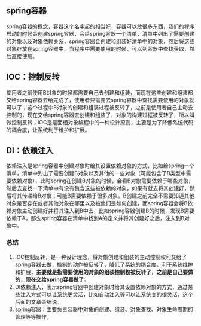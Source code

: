 ## spring容器

spring容器的概念，容器这个名字起的相当好，容器可以放很多东西，我们的程序启动的时候会创建spring容器，会给spring容器一个清单，清单中列出了需要创建的对象以及对象依赖关系，spring容器会创建和组装好清单中的对象，然后将这些对象存放在spring容器中，当程序中需要使用的时候，可以到容器中查找获取，然后直接使用。

## IOC：控制反转

使用者之前使用B对象的时候都需要自己去创建和组装，而现在这些创建和组装都交给spring容器去给完成了，使用者只需要去spring容器中查找需要使用的对象就可以了；这个过程中B对象的创建和组装过程被反转了，之前是使用者自己主动去控制的，现在交给spring容器去创建和组装了，对象的构建过程被反转了，所以叫做控制反转；IOC是是面相对象编程中的一种设计原则，主要是为了降低系统代码的耦合度，让系统利于维护和扩展。

## DI：依赖注入

依赖注入是spring容器中创建对象时给其设置依赖对象的方式，比如给spring一个清单，清单中列出了需要创建B对象以及其他的一些对象（可能包含了B类型中需要依赖对象），此时spring在创建B对象的时候，会看B对象需要依赖于哪些对象，然后去查找一下清单中有没有包含这些被依赖的对象，如果有就去将其创建好，然后将其传递给B对象；可能B需要依赖于很多对象，B创建之前完全不需要知道其他对象是否存在或者其他对象在哪里以及被他们是如何创建，而spring容器会将B依赖对象主动创建好并将其注入到B中去，比如spring容器创建B的时候，发现B需要依赖于A，那么spring容器在清单中找到A的定义并将其创建好之后，注入到B对象中。

### 总结

1. IOC控制反转，是一种设计理念，将对象创建和组装的主动控制权利交给了spring容器去做，控制的动作被反转了，降低了系统的耦合度，利于系统维护和扩展，**主要就是指需要使用的对象的组装控制权被反转了，之前是自己要做的，现在交给spring容器做了**。
2. DI依赖注入，表示spring容器中创建对象时给其设置依赖对象的方式，通过某些注入方式可以让系统更灵活，比如自动注入等可以让系统变的很灵活，这个后面的文章会细说。
3. spring容器：主要负责容器中对象的创建、组装、对象查找、对象生命周期的管理等等操作。